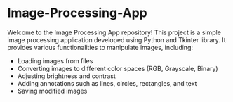 # Image-Processing-App

Welcome to the Image Processing App repository! This project is a simple image processing application developed using Python and Tkinter library. It provides various functionalities to manipulate images, including:

* Loading images from files
* Converting images to different color spaces (RGB, Grayscale, Binary)
* Adjusting brightness and contrast
* Adding annotations such as lines, circles, rectangles, and text
* Saving modified images
